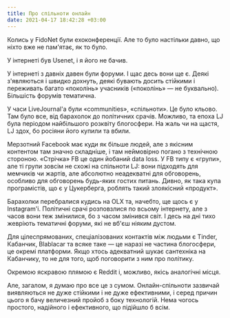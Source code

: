 ```yaml
---
title: Про спільноти онлайн
date: 2021-04-17 18:42:28 +03:00
---
```


Колись у FidoNet були ехоконференції. Але то було настільки давно, що ніхто вже не пам'ятає, як то було.

У інтернеті був Usenet, і я його не бачив.

У інтернеті з давніх давен були форуми. І щас десь вони ще є. Деякі з'являються і швидко дохнуть, деякі бувають досить стійкими і переживать багато «поколінь» учасників («поколінь» — не буквально). Більшість форумів тематична.

У часи LiveJournal'а були «communities», «спільноти». Це було кльово. Там було все, від барахолок до політичних срачів. Можливо, та епоха LJ була періодом найбільшого розквіту блогосфери. На жаль чи на щастя, LJ здох, бо росіяни його купили та вбили.

Мерзотний Facebook має куди як більше людей, але з якісним контентом там значно складніше, і там неймовірно погано з технічною стороною. «Стрічка» FB це один йобаний data loss. У FB типу є «групи», але ті групи зовсім не схожі на спільноти LJ: вони підходять для мемчиків чи жартів, але абсолютно неадекватні для обговорень, особливо для обговорень будь-яких гостих питань. Дивно, як така купа програмістів, що є у Цукерберга, роблять такий злоякісний «продукт».

Барахолки перебралися кудись на OLX та, начебто, ще щось є у Instagram'і. Політичні срачі розповзлися по всьому інтернету, але з часов вони теж змінилися, бо з часом змінився світ. І десь на дні тихо жевріють тематичні форуми, які не вб'єш ніяким дустом.

Для цілеспрямованих, спеціалізованих контактів між людьми є Tinder, Кабанчик, Blablacar та всяке таке — це наразі не частина блогосфери, це окремі платформи. Якщо хтось адекватний шукає сантехніка на Кабанчику, то не для того, щоб поговорити з ним про політику.

Окремою яскравою плямою є Reddit і, можливо, якісь аналогічні місця.

Але, загалом, я думаю про все це з сумом. Онлайн-спільноти зазвичай виявляються не дуже стійкими і не дуже ефективними, і серед причин цього я бачу величезний пройоб з боку технологій. Нема чогось простого, надійного і ефективного, що підійшло б всім.
